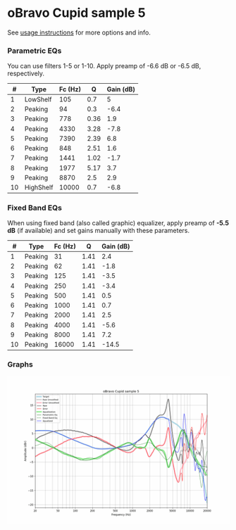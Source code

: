 # oBravo Cupid sample 5
See [usage instructions](https://github.com/jaakkopasanen/AutoEq#usage) for more options and info.

### Parametric EQs
You can use filters 1-5 or 1-10. Apply preamp of -6.6 dB or -6.5 dB, respectively.

|   # | Type      |   Fc (Hz) |    Q |   Gain (dB) |
|-----|-----------|-----------|------|-------------|
|   1 | LowShelf  |       105 | 0.7  |         5   |
|   2 | Peaking   |        94 | 0.3  |        -6.4 |
|   3 | Peaking   |       778 | 0.36 |         1.9 |
|   4 | Peaking   |      4330 | 3.28 |        -7.8 |
|   5 | Peaking   |      7390 | 2.39 |         6.8 |
|   6 | Peaking   |       848 | 2.51 |         1.6 |
|   7 | Peaking   |      1441 | 1.02 |        -1.7 |
|   8 | Peaking   |      1977 | 5.17 |         3.7 |
|   9 | Peaking   |      8870 | 2.5  |         2.9 |
|  10 | HighShelf |     10000 | 0.7  |        -6.8 |

### Fixed Band EQs
When using fixed band (also called graphic) equalizer, apply preamp of **-5.5 dB** (if available) and set gains manually with these parameters.

|   # | Type    |   Fc (Hz) |    Q |   Gain (dB) |
|-----|---------|-----------|------|-------------|
|   1 | Peaking |        31 | 1.41 |         2.4 |
|   2 | Peaking |        62 | 1.41 |        -1.8 |
|   3 | Peaking |       125 | 1.41 |        -3.5 |
|   4 | Peaking |       250 | 1.41 |        -3.4 |
|   5 | Peaking |       500 | 1.41 |         0.5 |
|   6 | Peaking |      1000 | 1.41 |         0.7 |
|   7 | Peaking |      2000 | 1.41 |         2.5 |
|   8 | Peaking |      4000 | 1.41 |        -5.6 |
|   9 | Peaking |      8000 | 1.41 |         7.2 |
|  10 | Peaking |     16000 | 1.41 |       -14.5 |

### Graphs
![](./oBravo%20Cupid%20sample%205.png)
